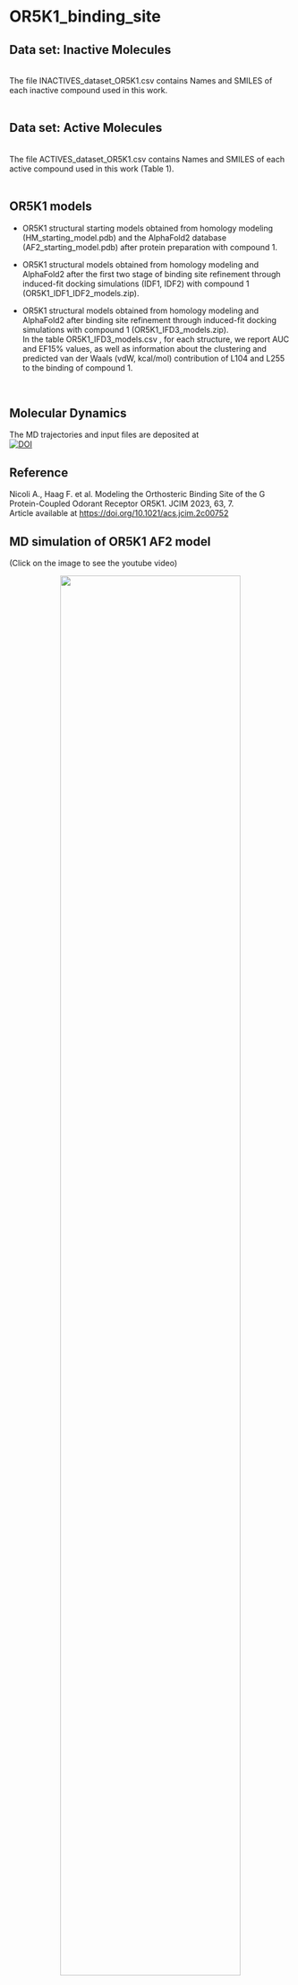 # OR5K1_binding_site

## Data set: Inactive Molecules 
<br/>
The file INACTIVES_dataset_OR5K1.csv contains Names and SMILES of each inactive compound used in this work.<br/>
<br/>

## Data set: Active Molecules 
<br/>
The file ACTIVES_dataset_OR5K1.csv contains Names and SMILES of each active compound used in this work (Table 1).<br/>
<br/>

## OR5K1 models
- OR5K1 structural starting models obtained from homology modeling (HM_starting_model.pdb) and the AlphaFold2 database (AF2_starting_model.pdb) after protein preparation with compound 1.<br/>

- OR5K1 structural models obtained from homology modeling and AlphaFold2 after the first two stage of binding site refinement through induced-fit docking simulations (IDF1, IDF2) with compound 1 (OR5K1_IDF1_IDF2_models.zip).

- OR5K1 structural models obtained from homology modeling and AlphaFold2 after binding site refinement through induced-fit docking simulations with compound 1 (OR5K1_IFD3_models.zip).<br/>
In the table OR5K1_IFD3_models.csv , for each structure, we report AUC and EF15% values, as well as information about the clustering and predicted van der Waals (vdW, kcal/mol) contribution of L104 and L255 to the binding of compound 1.
<br/>

## Molecular Dynamics
The MD trajectories and input files are deposited at<br/>
[![DOI](https://zenodo.org/badge/DOI/10.5281/zenodo.8144114.svg)](https://doi.org/10.5281/zenodo.8144114)
<br/>

## Reference
Nicoli A., Haag F. et al. Modeling the Orthosteric Binding Site of the G Protein-Coupled Odorant Receptor OR5K1. JCIM 2023, 63, 7. <br/>
Article available at https://doi.org/10.1021/acs.jcim.2c00752
<br/>

## MD simulation of OR5K1 AF2 model
(Click on the image to see the youtube video)
</br>
<div align="center">
      <a href="https://www.youtube.com/watch?v=iwK14eo-cv8">
     <img 
      src="https://img.youtube.com/vi/iwK14eo-cv8/maxresdefault.jpg" 
      alt="" 
      style="width:80%;">
      </a>
    </div>
</br>
